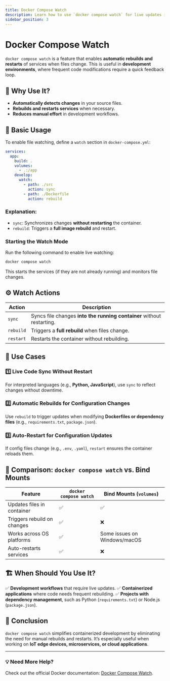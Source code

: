 ```yaml
---
title: Docker Compose Watch
description: Learn how to use `docker compose watch` for live updates in your development workflow.
sidebar_position: 3
---
```


# Docker Compose Watch

`docker compose watch` is a feature that enables **automatic rebuilds and restarts** of services when files change. This is useful in **development environments**, where frequent code modifications require a quick feedback loop.

## 🚀 Why Use It?
- **Automatically detects changes** in your source files.
- **Rebuilds and restarts services** when necessary.
- **Reduces manual effort** in development workflows.

## 🔧 Basic Usage

To enable file watching, define a `watch` section in `docker-compose.yml`:

```yaml
services:
  app:
    build: .
    volumes:
      - .:/app
    develop:
      watch:
        - path: ./src
          action: sync
        - path: ./Dockerfile
          action: rebuild
```

### Explanation:
- `sync`: Synchronizes changes **without restarting** the container.
- `rebuild`: Triggers a **full image rebuild** and restart.

### Starting the Watch Mode
Run the following command to enable live watching:

```sh
docker compose watch
```

This starts the services (if they are not already running) and monitors file changes.

## ⚙️ Watch Actions

| Action   | Description |
|----------|------------|
| `sync`   | Syncs file changes **into the running container** without restarting. |
| `rebuild` | Triggers a **full rebuild** when files change. |
| `restart` | Restarts the container without rebuilding. |

## 🎯 Use Cases
### 1️⃣ Live Code Sync Without Restart
For interpreted languages (e.g., **Python, JavaScript**), use `sync` to reflect changes without downtime.

### 2️⃣ Automatic Rebuilds for Configuration Changes
Use `rebuild` to trigger updates when modifying **Dockerfiles or dependency files** (e.g., `requirements.txt`, `package.json`).

### 3️⃣ Auto-Restart for Configuration Updates
If config files change (e.g., `.env`, `.yaml`), `restart` ensures the container reloads them.

## 🔄 Comparison: `docker compose watch` vs. Bind Mounts

| Feature | `docker compose watch` | Bind Mounts (`volumes`) |
|---------|------------------------|-------------------------|
| Updates files in container | ✅ | ✅ |
| Triggers rebuild on changes | ✅ | ❌ |
| Works across OS platforms | ✅ | Some issues on Windows/macOS |
| Auto-restarts services | ✅ | ❌ |

## 🏗️ When Should You Use It?
✅ **Development workflows** that require live updates.
✅ **Containerized applications** where code needs frequent rebuilding.
✅ **Projects with dependency management**, such as Python (`requirements.txt`) or Node.js (`package.json`).

## 📌 Conclusion
`docker compose watch` simplifies containerized development by eliminating the need for manual rebuilds and restarts. It’s especially useful when working on **IoT edge devices, microservices, or cloud applications**.

---

### 💡 Need More Help?
Check out the official Docker documentation: [Docker Compose Watch](https://docs.docker.com/compose/how-tos/file-watch/).
